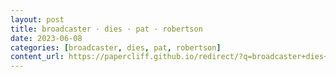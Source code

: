 ```yaml
---
layout: post
title: broadcaster · dies · pat · robertson
date: 2023-06-08
categories: [broadcaster, dies, pat, robertson]
content_url: https://papercliff.github.io/redirect/?q=broadcaster+dies+pat+robertson&tbs=cdr:1,cd_min:6/7/2023,cd_max:6/9/2023
---
```

